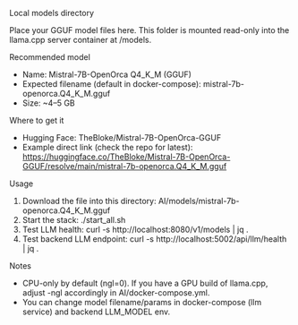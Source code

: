 Local models directory

Place your GGUF model files here. This folder is mounted read-only into the llama.cpp server container at /models.

Recommended model
- Name: Mistral-7B-OpenOrca Q4_K_M (GGUF)
- Expected filename (default in docker-compose): mistral-7b-openorca.Q4_K_M.gguf
- Size: ~4–5 GB

Where to get it
- Hugging Face: TheBloke/Mistral-7B-OpenOrca-GGUF
- Example direct link (check the repo for latest):
  https://huggingface.co/TheBloke/Mistral-7B-OpenOrca-GGUF/resolve/main/mistral-7b-openorca.Q4_K_M.gguf

Usage
1) Download the file into this directory: AI/models/mistral-7b-openorca.Q4_K_M.gguf
2) Start the stack:
   ./start_all.sh
3) Test LLM health:
   curl -s http://localhost:8080/v1/models | jq .
4) Test backend LLM endpoint:
   curl -s http://localhost:5002/api/llm/health | jq .

Notes
- CPU-only by default (ngl=0). If you have a GPU build of llama.cpp, adjust -ngl accordingly in AI/docker-compose.yml.
- You can change model filename/params in docker-compose (llm service) and backend LLM_MODEL env.
